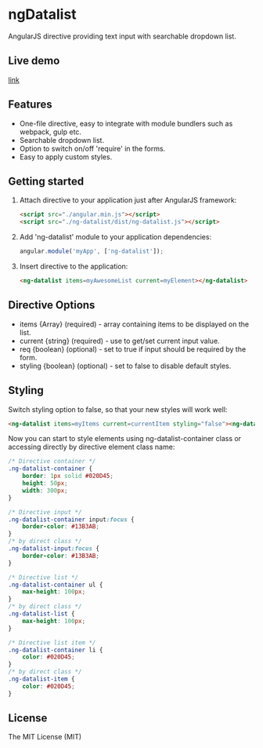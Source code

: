ngDatalist
==========
AngularJS directive providing text input with searchable dropdown list.

## Live demo
[link](http://przemyslawhardyn.com/ng-datalist/example/)

## Features
- One-file directive, easy to integrate with module bundlers such as webpack, gulp etc.
- Searchable dropdown list.
- Option to switch on/off 'require' in the forms.
- Easy to apply custom styles.

## Getting started
1. Attach directive to your application just after AngularJS framework:
    ```html
    <script src="./angular.min.js"></script>
    <script src="./ng-datalist/dist/ng-datalist.js"></script>
    ```

2. Add 'ng-datalist' module to your application dependencies:
    ```javascript
    angular.module('myApp', ['ng-datalist']);
    ```

3. Insert directive to the application:
    ```html
    <ng-datalist items=myAwesomeList current=myElement></ng-datalist>
    ```

## Directive Options
- items   {Array}   (required) - array containing items to be displayed on the list.
- current {string}  (required) - use to get/set current input value.
- req     {boolean} (optional) - set to true if input should be required by the form.
- styling {boolean} (optional) - set to false to disable default styles.

## Styling
Switch styling option to false, so that your new styles will work well:
```html
<ng-datalist items=myItems current=currentItem styling="false"><ng-datalist>
```

Now you can start to style elements using ng-datalist-container class or accessing directly by directive element class name:
```css
/* Directive container */
.ng-datalist-container {
    border: 1px solid #020D45;
    height: 50px;
    width: 300px;
}

/* Directive input */
.ng-datalist-container input:focus {
    border-color: #13B3AB;
}
/* by direct class */
.ng-datalist-input:focus {
    border-color: #13B3AB;
}

/* Directive list */
.ng-datalist-container ul {
    max-height: 100px;
}
/* by direct class */
.ng-datalist-list {
    max-height: 100px;
}

/* Directive list item */
.ng-datalist-container li {
    color: #020D45;
}
/* by direct class */
.ng-datalist-item {
    color: #020D45;
}
```

## License
The MIT License (MIT)

